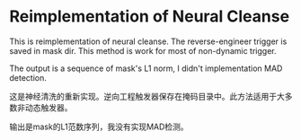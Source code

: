 # Reimplementation of Neural Cleanse

This is reimplementation of neural cleanse. The reverse-engineer trigger is saved in mask dir. This method is work for most of non-dynamic trigger. 

The output is a sequence of mask's L1 norm, I didn't implementation MAD detection. 

这是神经清洗的重新实现。逆向工程触发器保存在掩码目录中。此方法适用于大多数非动态触发器。

输出是mask的L1范数序列，我没有实现MAD检测。


